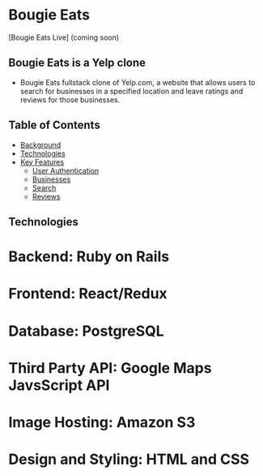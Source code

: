 # Bougie Eats

[Bougie Eats Live] (coming soon)

## Bougie Eats is a Yelp clone
* Bougie Eats fullstack clone of Yelp.com, a website that allows users to search for businesses in a specified location and leave ratings and reviews for those businesses.

## Table of Contents
* [Background](#background)
* [Technologies](#technologies)
* [Key Features](#key-features)
  * [User Authentication](#user-authentication)
  * [Businesses](#businesses)
  * [Search](#search)
  * [Reviews](#reviews)


## Technologies
# Backend: Ruby on Rails
# Frontend: React/Redux
# Database: PostgreSQL
# Third Party API: Google Maps JavsScript API
# Image Hosting: Amazon S3
# Design and Styling: HTML and CSS
